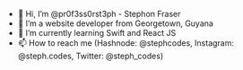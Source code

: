 - 👋 Hi, I’m @pr0f3ss0rst3ph - Stephon Fraser
- 👀 I’m a website developer from Georgetown, Guyana
- 🌱 I’m currently learning Swift and React JS
- 📫 How to reach me (Hashnode: @stephcodes, Instagram: @steph.codes, Twitter: @steph_codes)

<!---
pr0f3ss0rst3ph/pr0f3ss0rst3ph is a ✨ special ✨ repository because its `README.md` (this file) appears on your GitHub profile.
You can click the Preview link to take a look at your changes.
--->
